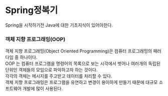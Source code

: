 <h1>Spring정복기</h1>

Spring을 시작하기전 Java에 대한 기초지식이 있어야한다.

<h3>객체 지향 프로그래밍(OOP)</h3>
객체 지향 프로그래밍(Object Oriented Programming)은 컴퓨터 프로그래밍의 패러다임 중 하나이다.<br>
OOP 는 컴퓨터 프로그램을 명령어의 목록으로 보는 시각에서 벗어나 여러개의 독립된 단위인 객체들의 모임으로 파악하고자 하는 것이다.<br>
각각의 객체는 메시지를 주고받고 데이터를 처리할 수 있다.<br>
객체 지향 프로그래밍은 프로그램을 유연하고 변경이 용이하게 만들기 때문에 대규모 소프트웨어 개발에 많이 사용된다.<br>
